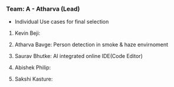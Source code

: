 ### Team: A - Atharva (Lead)
- Individual Use cases for final selection
1. Kevin Beji:
   
2. Atharva Bavge: Person detection in smoke & haze envirnoment

3. Saurav Bhutke: AI integrated online IDE(Code Editor)
   
5. Abishek Philip:
  
7. Sakshi Kasture:
   
